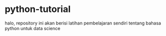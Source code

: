 # python-tutorial
halo, repository ini akan berisi latihan pembelajaran sendiri tentang bahasa python untuk data science
